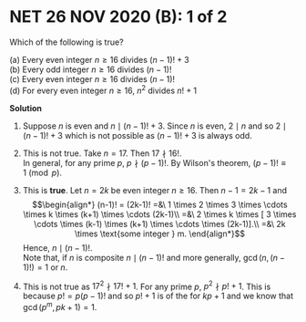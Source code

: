 # **NET 26 NOV 2020 (B): 1 of 2** 

Which of the following is true?

(a) Every even integer $n \ge 16$ divides $(n-1)!+3$<br>
(b) Every odd integer $n \ge 16$ divides $(n-1)!$<br>
(c) Every even integer $n \ge 16$ divides $(n-1)!$<br>
(d) For every even integer $n \ge 16$, $n^2$ divides $n!+1$<br>

**Solution**

1.  Suppose $n$ is even and $n \mid (n-1)!+3$. Since $n$ is even,
    $2 \mid n$ and so $2 \mid (n-1)!+3$ which is not possible as
    $(n-1)!+3$ is always odd.<br>

2.  This is not true. Take $n = 17$. Then $17 \nmid 16!$.\
    In general, for any prime $p$, $p \nmid (p-1)!$. By Wilson's
    theorem, $(p-1)! \equiv 1 \pmod p$.<br>

3.  This is **true**. Let $n = 2k$ be even integer $n \ge 16$. Then
    $n-1 = 2k-1$ and 
    $$\begin{align*}
    (n-1)! = (2k-1)! =&\ 1 \times 2 \times 3 \times \cdots \times k \times (k+1) \times \cdots (2k-1)\\
    =&\ 2 \times k \times [ 3 \times \cdots \times (k-1) \times (k+1) \times \cdots \times (2k-1)].\\
    =&\ 2k \times \text{some integer } m.
    \end{align*}$$ 
    Hence, $n \mid (n-1)!$.\
    Note that, if $n$ is composite $n \mid (n-1)!$ and more generally,
    $\gcd(n,(n-1)!) = 1$ or $n$.<br>

4.  This is not true as $17^2 \nmid 17! + 1$. For any prime $p$,
    $p^2 \nmid p!+1$. This is because $p! = p(p-1)!$ and so $p!+1$ is of
    the for $kp+1$ and we know that $\gcd(p^m,pk+1) = 1$.


